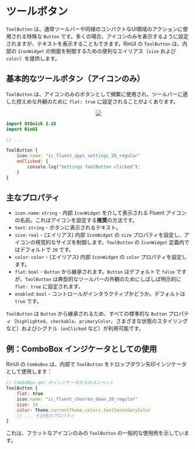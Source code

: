 # ツールボタン

`ToolButton` は、通常ツールバーや同様のコンパクトなUI領域のアクションに使用される特殊な `Button` です。多くの場合、アイコンのみを表示するように設定されますが、テキストを表示することもできます。RinUI の `ToolButton` は、内部の `IconWidget` の側面を制御するための便利なエイリアス（`size` および `color`）を提供します。

## 基本的なツールボタン（アイコンのみ）

`ToolButton` は、アイコンのみのボタンとして頻繁に使用され、ツールバーに適した控えめな外観のために `flat: true` に設定されることがよくあります。

<div align="center">
  <img src="/assets/images/BasicInput/ToolButton/toolbutton-icon.png"> <!-- Placeholder: 画像パスは確認または作成が必要です -->
</div>

```qml
import QtQuick 2.15
import RinUI

// ...

ToolButton {
    icon.name: "ic_fluent_apps_settings_20_regular"
    onClicked: {
        console.log("Settings ToolButton clicked");
    }
}
```

## 主なプロパティ

*   `icon.name`: `string` - 内部 `IconWidget` を介して表示される Fluent アイコンの名前。これはアイコンを設定する**推奨**の方法です。
*   `text`: `string` - ボタンに表示されるテキスト。
*   `size`: `real` - (エイリアス) 内部 `IconWidget` の `size` プロパティを設定し、アイコンの視覚的なサイズを制御します。`ToolButton` の `IconWidget` 定義内ではデフォルトで `20` です。
*   `color`: `color` - (エイリアス) 内部 `IconWidget` の `color` プロパティを設定します。
*   `flat`: `bool` - `Button` から継承されます。`Button` はデフォルトで `false` ですが、`ToolButton` は典型的なツールバーの外観のためにしばしば明示的に `flat: true` に設定されます。
*   `enabled`: `bool` - コントロールがインタラクティブかどうか。デフォルトは `true` です。

`ToolButton` は `Button` から継承されるため、すべての標準的な `Button` プロパティ（`highlighted`、`checkable`、`primaryColor`、さまざまな状態のスタイリングなど）およびシグナル（`onClicked` など）が利用可能です。

## 例：ComboBox インジケータとしての使用

RinUI の `ComboBox` は、内部で `ToolButton` をドロップダウン矢印インジケータとして使用します：
```qml
// ComboBox.qml のインジケータからのスニペット
ToolButton {
    flat: true
    icon.name: "ic_fluent_chevron_down_20_regular"
    size: 14 
    color: Theme.currentTheme.colors.textSecondaryColor
    // ... その他のプロパティ
}
```
これは、フラットなアイコンのみの `ToolButton` の一般的な使用例を示しています。

```
